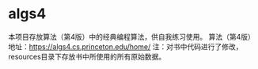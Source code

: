 # algs4
本项目存放算法（第4版）中的经典编程算法，供自我练习使用。
算法（第4版）地址：https://algs4.cs.princeton.edu/home/
注：对书中代码进行了修改，resources目录下存放书中所使用的所有原始数据。
